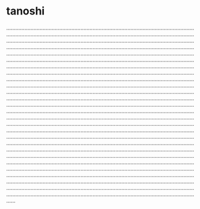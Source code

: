 # tanoshi
..........................................................................................................................................................................................................................................................................................................................................................................................................................................................................................................................................................................................................................................................................................................................................................................................................................................................................................................................................................................................................................................................................................................................................................................................................................................................................................................................................................................................................................................................................................................................................................................................................................................................................................................................................................................................................................................................................................................................................................................................................................................................................................................................................................................................................................................................................................................................................................................................................................................................................................................................................................................................................................................................................................................................................................................................................................................................................................................................................................................................................................................................................................................................................................................................................................................................................................................................................................................................................................................................................................